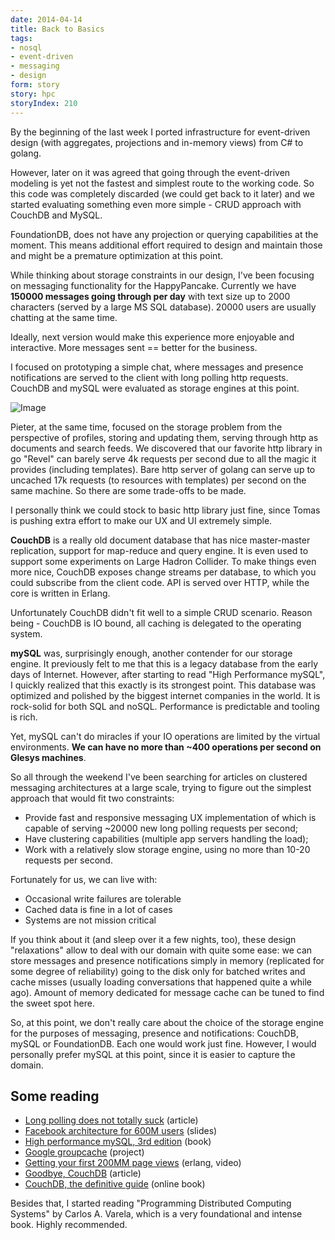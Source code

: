 ```yaml
---
date: 2014-04-14
title: Back to Basics
tags:
- nosql
- event-driven
- messaging
- design
form: story
story: hpc
storyIndex: 210
---
```


By the beginning of the last week I ported infrastructure for
event-driven design (with aggregates, projections and in-memory views)
from C# to golang.

However, later on it was agreed that going through the event-driven
modeling is yet not the fastest and simplest route to the working
code. So this code was completely discarded (we could get back to it
later) and we started evaluating something even more simple -
CRUD approach with CouchDB and MySQL.

FoundationDB, does not have any projection or querying capabilities at
the moment. This means additional effort required to design and
maintain those and might be a premature optimization at this point.

While thinking about storage constraints in our design, I've been
focusing on messaging functionality for the HappyPancake. Currently we
have **150000 messages going through per day** with text size up to
2000 characters (served by a large MS SQL database). 20000 users are
usually chatting at the same time.

Ideally, next version would make this experience more enjoyable and
interactive. More messages sent == better for the business.

I focused on prototyping a simple chat, where messages and presence
notifications are served to the client with long polling http
requests. CouchDB and mySQL were evaluated as storage engines at this
point.

![Image](/images/Screenshot-2014-04-12-15.07.38.png)

Pieter, at the same time, focused on the storage problem from the
perspective of profiles, storing and updating them, serving through
http as documents and search feeds. We discovered that our favorite
http library in go "Revel" can barely serve 4k requests
per second due to all the magic it provides (including
templates). Bare http server of golang can serve up to uncached 17k
requests (to resources with templates) per second on the same
machine. So there are some trade-offs to be made.

I personally think we could stock to basic http library just fine,
since Tomas is pushing extra effort to make our UX and UI extremely
simple.

**CouchDB** is a really old document database that has nice
master-master replication, support for map-reduce and query engine. It
is even used to support some experiments on Large Hadron Collider. To
make things even more nice, CouchDB exposes change streams per
database, to which you could subscribe from the client code. API is
served over HTTP, while the core is written in Erlang.

Unfortunately CouchDB didn't fit well to a simple CRUD
scenario. Reason being - CouchDB is IO bound, all caching is
delegated to the operating system.

**mySQL** was, surprisingly enough, another contender for our storage
engine. It previously felt to me that this is a legacy database from
the early days of Internet. However, after starting to read "High
Performance mySQL", I quickly realized that this exactly is its
strongest point. This database was optimized and polished by the
biggest internet companies in the world. It is rock-solid for both SQL
and noSQL. Performance is predictable and tooling is rich.

Yet, mySQL can't do miracles if your IO operations are limited by the
virtual environments. **We can have no more than ~400 operations per
second on Glesys machines**.

So all through the weekend I've been searching for articles on
clustered messaging architectures at a large scale, trying to figure
out the simplest approach that would fit two constraints:

* Provide fast and responsive messaging UX implementation of which is
    capable of serving ~20000 new long polling requests per second;
* Have clustering capabilities (multiple app servers handling the
    load);
* Work with a relatively slow storage engine, using no more than 10-20
    requests per second.

Fortunately for us, we can live with:

*   Occasional write failures are tolerable
*   Cached data is fine in a lot of cases
*   Systems are not mission critical

If you think about it (and sleep over it a few nights, too), these
design "relaxations" allow to deal with our domain with
quite some ease: we can store messages and presence notifications
simply in memory (replicated for some degree of reliability) going to
the disk only for batched writes and cache misses (usually loading
conversations that happened quite a while ago). Amount of memory
dedicated for message cache can be tuned to find the sweet spot here.

So, at this point, we don't really care about the choice of the
storage engine for the purposes of messaging, presence and
notifications: CouchDB, mySQL or FoundationDB. Each one would work
just fine. However, I would personally prefer mySQL at this point,
since it is easier to capture the domain.

## Some reading

*   [Long polling does not totally suck](http://blog.fanout.io/2013/03/04/long-polling-doesnt-totally-suck/) (article)
*   [Facebook architecture for 600M users](http://www.slideshare.net/mozion/facebook-architecture-for-600m-users) (slides)
*   [High performance mySQL, 3rd edition](http://shop.oreilly.com/product/0636920022343.do) (book)
*   [Google groupcache](https://github.com/golang/groupcache) (project)
*   [Getting your first 200MM page views](http://www.youtube.com/watch?v=8fnPVTewLEc&#038;feature=youtu.be&#038;t=24m1s) (erlang, video)
*   [Goodbye, CouchDB](http://sauceio.com/index.php/2012/05/goodbye-couchdb/) (article)
*   [CouchDB, the definitive guide](http://guide.couchdb.org/draft/) (online book)

Besides that, I started reading "Programming Distributed Computing
Systems" by Carlos A. Varela, which is a very foundational and intense
book. Highly recommended.
